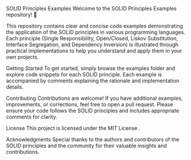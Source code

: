 SOLID Principles Examples
Welcome to the SOLID Principles Examples repository! 🚀

This repository contains clear and concise code examples demonstrating the application of the SOLID principles in various programming languages. Each principle (Single Responsibility, Open/Closed, Liskov Substitution, Interface Segregation, and Dependency Inversion) is illustrated through practical implementations to help you understand and apply them in your own projects.

Getting Started
To get started, simply browse the examples folder and explore code snippets for each SOLID principle. Each example is accompanied by comments explaining the rationale and implementation details.

Contributing
Contributions are welcome! If you have additional examples, improvements, or corrections, feel free to open a pull request. Please ensure your code follows the SOLID principles and includes appropriate comments for clarity.

License
This project is licensed under the MIT License .

Acknowledgments
Special thanks to the authors and contributors of the SOLID principles and the community for their valuable insights and contributions.
